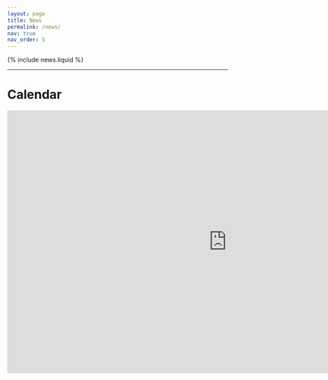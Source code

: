 ```yaml
---
layout: page
title: News
permalink: /news/
nav: true
nav_order: 5  
---
```


{% include news.liquid %}

---

# Calendar

<iframe src="https://calendar.google.com/calendar/embed?src=wangd3109%40gmail.com&ctz=Asia%2FMacau&hl=en" style="border: 0" width="1000" height="600" frameborder="0" scrolling="no"></iframe>
